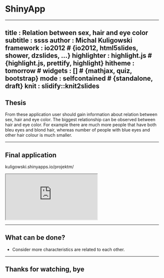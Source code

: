 ShinyApp
========
---
title       : Relation between sex, hair and eye color
subtitle    : ssss
author      : Michal Kuligowski
framework   : io2012        # {io2012, html5slides, shower, dzslides, ...}
highlighter : highlight.js  # {highlight.js, prettify, highlight}
hitheme     : tomorrow      # 
widgets     : []            # {mathjax, quiz, bootstrap}
mode        : selfcontained # {standalone, draft}
knit        : slidify::knit2slides
---

## Thesis

From these application user should gain information about relation between sex, hair and eye color. 
The biggest relationship can be observed between hair and eye color.
For example there are much more people that have both bleu eyes and blond hair, whereas number of people with blue eyes and other 
hair colour is much smaller.

---

## Final application

kuligowski.shinyapps.io/projektm/
<iframe src="https://kuligowski.shinyapps.io/projektm"></iframe>

---

## What can be done?

- Consider more characteristics are related to each other.

--- 

## Thanks for watching, bye

